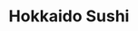 ---
layout: place
title: "Hokkaido Sushi"
permalink: /pennsylvania/elizabethtown/hokkaido-sushi.html
stateAbbr: PA
stateName: Pennsylvania
cityName: Elizabethtown
seo:
  name: "Hokkaido Sushi"
  type: Restaurant
  links: http://www.hokkaido1623.com/
description: "Looking for sushi in Elizabethtown, Pennsylvania? Check out Hokkaido Sushi for a delightful Japanese dining experience. Enjoy a variety of sushi and other di..."
place_id: ChIJk0F14_yYyIkRDF5Y1A8I37k
photos:
  - name: >-
      places/ChIJk0F14_yYyIkRDF5Y1A8I37k/photos/AeeoHcLAXzfa_q0Wq8clVyauttf507KXFPBAqJs4EtAbEyA3hTuxrDSDAbPUYsMAfkritLFyTNwFKPYzv93-uXMsJpbLK9sbTlmw4Qz5Gf4lLEIPHx5vAG0tbzbGhkvwv34fcBe69U9Rjx6rv9pnYrI3NmdN6OhibCXhvO15pgqvKoLTcvQsyKgHw9-1W1O0lm2QjOf4aJOmeyF-XLd1HnDphUO0bujj9CnLy9yNLvMkpvSwgOtsBXWH_VTcvcXE8z0RjT-cga28pNPckWnIK4FNaYWklJk54yVBSY3ZLvcw4ORaWvla5Hw-zxXI23bNlPkmhxGoiQb8K49HEG6JwxAIlBn7Lsu-3LRoQfZiA6-gQJ9hGrmq3yOqXl_4bKjhxkaKbr2otgyQM87P2anoaEtxuH_2Vw5ynAPuHUuXE-GlTF-UvQBe
    widthPx: 4000
    heightPx: 2252
    authorAttributions:
      - displayName: Carolyn R
        uri: https://maps.google.com/maps/contrib/112998386136196153300
        photoUri: >-
          https://lh3.googleusercontent.com/a-/ALV-UjUrVxLzM_tENQp6eXG8TUzP9d0T3Bzg2zDamkMTmDVFAMWrcGu27A=s100-p-k-no-mo
    flagContentUri: >-
      https://www.google.com/local/imagery/report/?cb_client=maps_api_places.places_api&image_key=!1e10!2sCIHM0ogKEICAgIDlw-z05gE&hl=en-US
    googleMapsUri: >-
      https://www.google.com/maps/place//data=!3m4!1e2!3m2!1sCIHM0ogKEICAgIDlw-z05gE!2e10!4m2!3m1!1s0x89c898fce3754193:0xb9df080fd4585e0c
  - name: >-
      places/ChIJk0F14_yYyIkRDF5Y1A8I37k/photos/AeeoHcJbhjbyAECrzEhaCbXs3GxBjT14jVS75RVcgzdqGW7UD4wLAS8U-lB1zo-8LDpNMkKcdcVD8RcPoCDbJzibLCeF0cEgqF7DHG_Wh7KBxkNWST_K-PIohn-iCJrW8g6m2FKv6MgVEbAHmWZ_kgh7hEpmLj4mEW8sTkHbqn7HN6RC4G1Ra0qUwKyVOqKlUegtrKo0i17wXJuzHqtCczaCx92D9Jb2EH2RT0gvY7iDq41K_G-5b_CukL96Di3ORBS_1VRli7HUYrZ9RMfnmeU_YuQvdrJZ8oEIx-W12vms8uvzwA
    widthPx: 1170
    heightPx: 792
    authorAttributions:
      - displayName: Hokkaido Sushi
        uri: https://maps.google.com/maps/contrib/113537045572806072547
        photoUri: >-
          https://lh3.googleusercontent.com/a-/ALV-UjW6G3XS83Y95AUjERYCGcpABMjmtYwi--TLq9sndBhAhrfiD4M=s100-p-k-no-mo
    flagContentUri: >-
      https://www.google.com/local/imagery/report/?cb_client=maps_api_places.places_api&image_key=!1e10!2sAF1QipMUZR8_VEj8iHW5Ie19yRNJe_MnoNpmPH23RSFo&hl=en-US
    googleMapsUri: >-
      https://www.google.com/maps/place//data=!3m4!1e2!3m2!1sAF1QipMUZR8_VEj8iHW5Ie19yRNJe_MnoNpmPH23RSFo!2e10!4m2!3m1!1s0x89c898fce3754193:0xb9df080fd4585e0c
  - name: >-
      places/ChIJk0F14_yYyIkRDF5Y1A8I37k/photos/AeeoHcKgdsjuaAi5xG__D7QI-FVFprf75GUt9Iba2ihr0jlxtA9dQaiADPw4XI9knrx2L5PU1wpzwiCMsJfBYIm3HkxDrqKlNgnBRvRdDscs7TDL7S1Jr8mOMJLdz2ERRCdYHyBj9whsOquuqdmDQ3mMY2sziA_8y4yqXiXHkRYEm3PHW8NJQzIwwiOQWUbvhIgJ2GNRCtJJceguVvQS1XyuRcUBBk-uqAsNckDZd7wYXqA3nXJ1Zh1PqN2YVzoSo_wbska5kBKz1HEsNtKJenxwVeNlyr_v4W8lciDhCDD0a4fyTk9B70cVcJ4D5bgOaQE_xbptdwyhfDpiJpVoP_eCzCURM49U-hkNH_oRYfguQ9Mq8rgq1crWpc_9qSXYQfjKu6wh1XWYUmsEve6f3vZhGgZDTn_-VYCWIS44z9Hiim4
    widthPx: 4624
    heightPx: 3472
    authorAttributions:
      - displayName: Jenny Lueth
        uri: https://maps.google.com/maps/contrib/117796062318813286142
        photoUri: >-
          https://lh3.googleusercontent.com/a-/ALV-UjXDOqd4YonhS65HPC2cywZRfYINRa0mPo9t9O-pPvtMhLkiwwk=s100-p-k-no-mo
    flagContentUri: >-
      https://www.google.com/local/imagery/report/?cb_client=maps_api_places.places_api&image_key=!1e10!2sCIHM0ogKEICAgMDArYKQdA&hl=en-US
    googleMapsUri: >-
      https://www.google.com/maps/place//data=!3m4!1e2!3m2!1sCIHM0ogKEICAgMDArYKQdA!2e10!4m2!3m1!1s0x89c898fce3754193:0xb9df080fd4585e0c
  - name: >-
      places/ChIJk0F14_yYyIkRDF5Y1A8I37k/photos/AeeoHcLyHDt8R9OIbsrfgx-jSEHsalnJzEllaEV-hxdS1XO_GVDRVpKqEHRNxwJPGLTgw_I-pfgizKdp1BAzoy6An2t2DSTB5--9FFyEOheip3X-SR43uW4iS1vaSSzG6CYDDL71k2iAYfeeUpgXOwdEkamuOVmBCquS7QSlm9sgBAkJOD8-74fO-nNcnYw2PI2zPmRhQGtC3d4LCqsbllTECZ8iW6QLSRgDf1npO1MylOG-EQVHRSYJYNbX-KRJSrBrBzAfqm7aa7zRJtDtQ-UtQN0RvCFPyHDs2vkBkoi0GDZ60lYd0LUoYVPsFhQb7EWyzXiIhARu0itTrver-ctPdaAjZCmIMOOg6NNMx415xvOtGLfNqLw07PhsbC5EdmN4MT3aNHVuTOzZ1EmD4b7zkqKNB4Biqgo4spL-0GWeQQc
    widthPx: 4032
    heightPx: 3024
    authorAttributions:
      - displayName: Meagan Callaway
        uri: https://maps.google.com/maps/contrib/116534214607948128650
        photoUri: >-
          https://lh3.googleusercontent.com/a/ACg8ocJyT1BgEDTbJZyIEm9ZShsUePoFBrF_d2_OukeDD153OJGrOg=s100-p-k-no-mo
    flagContentUri: >-
      https://www.google.com/local/imagery/report/?cb_client=maps_api_places.places_api&image_key=!1e10!2sCIHM0ogKEICAgID7wKvNWA&hl=en-US
    googleMapsUri: >-
      https://www.google.com/maps/place//data=!3m4!1e2!3m2!1sCIHM0ogKEICAgID7wKvNWA!2e10!4m2!3m1!1s0x89c898fce3754193:0xb9df080fd4585e0c
  - name: >-
      places/ChIJk0F14_yYyIkRDF5Y1A8I37k/photos/AeeoHcJ-XLZql0MooM6q9AHvJlMulkuKNPYw7k4N5LaAFzgErP_j1IArnjXqqS88-ArYtyjC6DCG74mtfpb5enwZrj9LdH8rtI3ecTxeImgBZV_hw4A94Yc4JMNcc_11cRXs7zglge9s4OpIYPDV1O8mXSUeDGZ41WVOqRZq9kGaZPEBRGFLsjTvfqtmpUK5taXF7-JtnRnwDxPEhNtr7zFlVHLjpGKhiwGMBoWtc2GVa431IBXqeOc-Z5gGKBz9wEgJqBujqoR43nfY9I4DgjMnSI0beEDIC0JWBpC-bkJiQLN7mNmz5Qhu3BZoRr5QwciRomJLfW4ueEDYtop4jA-LiCMmDLNGyzbTv4Ezska0h_CmPz6NoO75VC8uw-KtdRyXSpchrd2Yq8IE0cyeb2wZJLrNkmElFbUvzvXfMqxiLKIADFhu
    widthPx: 4080
    heightPx: 3072
    authorAttributions:
      - displayName: Jill Troutman
        uri: https://maps.google.com/maps/contrib/115624962763808881978
        photoUri: >-
          https://lh3.googleusercontent.com/a-/ALV-UjWbKMaRUOrc1gKl_Gpq1bh0SKXGolNH0orn82Ci2MgxDBlca_-P7A=s100-p-k-no-mo
    flagContentUri: >-
      https://www.google.com/local/imagery/report/?cb_client=maps_api_places.places_api&image_key=!1e10!2sCIHM0ogKEICAgIDzlefZhgE&hl=en-US
    googleMapsUri: >-
      https://www.google.com/maps/place//data=!3m4!1e2!3m2!1sCIHM0ogKEICAgIDzlefZhgE!2e10!4m2!3m1!1s0x89c898fce3754193:0xb9df080fd4585e0c
  - name: >-
      places/ChIJk0F14_yYyIkRDF5Y1A8I37k/photos/AeeoHcKAHkk29S4dZStCyFXWSWBtZ43Kdm48Df6ZKbcVP_EQ6TYG1bTwuvZL6HKIrrERNWfFs9ve4mIc0BNIRs-C40Rcgyf6FOyTnISx4p9-z4xxEue4rvo9sfqrqb3MrZ0YZCu_GayMPH3PwvpWl_sbazpeJT9HmP8ReAtFG4juQfZeRMRGvJNFkE2EagJkDW9fBee9Ewhk3469KCX9xGJZ8S9SiEAZHdGngoDCYaXhFar03VQWRoVI3H1in-vn-hY7S3wuh5tki6yYYcoUJdZSmqoPs7amOj72bgyaB82uGOBs_nAv4co1NKS1dDfQuHs5LEgguqaFQ81yCcNk_2dVaRMFHyEacxI74dYX4qu-eL06WkaqqM3WM2X0zdK1ZrSjjLdHKDfcDlsn7Nu3Sa_DoyESxfxCDpD8B90D1E6wZr0
    widthPx: 3024
    heightPx: 3024
    authorAttributions:
      - displayName: Heather Peterson
        uri: https://maps.google.com/maps/contrib/113556885855020306400
        photoUri: >-
          https://lh3.googleusercontent.com/a-/ALV-UjXBt3MnpirmMHOxTLF_dilVjeMtSPSWHx6fOHLrxWKlg9AlR328HA=s100-p-k-no-mo
    flagContentUri: >-
      https://www.google.com/local/imagery/report/?cb_client=maps_api_places.places_api&image_key=!1e10!2sCIHM0ogKEICAgIDugqX_Bg&hl=en-US
    googleMapsUri: >-
      https://www.google.com/maps/place//data=!3m4!1e2!3m2!1sCIHM0ogKEICAgIDugqX_Bg!2e10!4m2!3m1!1s0x89c898fce3754193:0xb9df080fd4585e0c
  - name: >-
      places/ChIJk0F14_yYyIkRDF5Y1A8I37k/photos/AeeoHcIqb-dckI6Hvfdo4bRXH__HgK6fWU-wIXM5IhO5aCkPIhoMkA0b-4NEz3vKm4IxylqGyfC-3J9DFadEfSo7Kwpu5ujrk3hFXAP9dbkQqPy8BSmty5YBfZwGtlDDOujdCdc8VBUDkV2Vmm6pg3HWewhI9ecwTWG60dcqAavmie99solJ5OA4lQv0Sj8ZiWoTkH3tFwGcHCusMlmkhsfO2NXFZRgTJbTTnunUZRR7SfDwPLOn4XesWSFLl4AzyJQdJ2R8KJg0edN1o9XOV7VhULqGZ7upcM9Jf14nw6e9KTiixSgQEIWzRADJ_sCDJCSBdsQ1qq4_VLrwK4adQNPCJvYjzTJG0bHQ1zh15tlFAVe4mFOtJ5Mv280akNOKK3PlHiMmcRj7Kq9JrKgSjA7wGuHgZYEonOT75rb-QEyVTy8
    widthPx: 4000
    heightPx: 3000
    authorAttributions:
      - displayName: Ous-Ami Sexton
        uri: https://maps.google.com/maps/contrib/117045318426000187682
        photoUri: >-
          https://lh3.googleusercontent.com/a/ACg8ocLalcMMXTTMTlZbiD-n2uQnaaz4rVzgIf-eBNmnDBHjQT7e7No=s100-p-k-no-mo
    flagContentUri: >-
      https://www.google.com/local/imagery/report/?cb_client=maps_api_places.places_api&image_key=!1e10!2sCIHM0ogKEICAgICJrbj4Qw&hl=en-US
    googleMapsUri: >-
      https://www.google.com/maps/place//data=!3m4!1e2!3m2!1sCIHM0ogKEICAgICJrbj4Qw!2e10!4m2!3m1!1s0x89c898fce3754193:0xb9df080fd4585e0c
  - name: >-
      places/ChIJk0F14_yYyIkRDF5Y1A8I37k/photos/AeeoHcLANlXgES9FrYBGRqzyhpmLjwTuJ7mNsXUo9bf1U89y9AQyBRHAmJPcYwCWiSp_IGxChUmjTQBedONyF8KSy210WupXOxib-WRdJUS3o6EPOrMEvflyqRIcJ5he90-DqPKAMysUP7sdFbBE9Ae9uVZ8aRhKb6SdZz32j9zv6oyNFAVgW5rehJb_MHJ6_z4X19yQoZaRCXJsglNhzQwlUozR4NUV3dXrWn6Fp1vtQ6t57cNtu4yTIGCpXVm0BUcE_eC_KIH4DPMktcDKeRgaZmVdRiiP2n_nnZjzWB5Xsp1T3pv7g105KrECmnjJGDL8C1AYJBHXB0wJLX8uS0cLkHbLt9-7fBI3n85D6ZI7hywl1BTzOgxc_1igeG6RMplFDf1v7j3M4VoUc3iFPpnMiZ6Xa_LvzCK_NsFC52vwuNKzIVh-
    widthPx: 4032
    heightPx: 1960
    authorAttributions:
      - displayName: Raymond Nottingham
        uri: https://maps.google.com/maps/contrib/110080840422551753061
        photoUri: >-
          https://lh3.googleusercontent.com/a/ACg8ocICosfhCP9k1GBS3OaHO5D1V-7u7GcNCYXmqtej8A_KFaXUj4eL=s100-p-k-no-mo
    flagContentUri: >-
      https://www.google.com/local/imagery/report/?cb_client=maps_api_places.places_api&image_key=!1e10!2sCIHM0ogKEICAgID0x7zv0AE&hl=en-US
    googleMapsUri: >-
      https://www.google.com/maps/place//data=!3m4!1e2!3m2!1sCIHM0ogKEICAgID0x7zv0AE!2e10!4m2!3m1!1s0x89c898fce3754193:0xb9df080fd4585e0c
  - name: >-
      places/ChIJk0F14_yYyIkRDF5Y1A8I37k/photos/AeeoHcJ2TEJENSKAIBUnGQ-qSPI4VsGSqCnnvNdVgT3JxcHaHuDfUTamjYcFFHnWG11121u0DhU1DlxVgOT6XwEAgXImo0vo91tigug6X2bhfM5wegZ4P3VhgcorA8vogGwhDSSbTzNxFpMCitEPSwMnr-D_egUW3vz6QTxXQsbuJpWL9JW0xGYAOVLDYEJ1T5_fGQBUwu-4UuNDx1lhXrd5Ezs0VnoAxCsBKuolXK9nafNzce2cVtQXIyHxd4CoAwzUqzKzKo9gWxHZR9uibmsP8lJYAYfH78khDH09MKMcwEoVaP1WVP-2fAD7Fxa32NoN2yWTkYjSeUhs7B_k8reeqkXb-alpTzVw4Ioyr_xb2J51D7HEhKkks8SWq_joxAU46_6T10nmHRIQp3GR-HaSVHO-tZULwg-XbY0RXyKLJXbI4g
    widthPx: 4032
    heightPx: 3024
    authorAttributions:
      - displayName: Lorraine H.
        uri: https://maps.google.com/maps/contrib/117149338152921657386
        photoUri: >-
          https://lh3.googleusercontent.com/a-/ALV-UjVhI7jRslDvEKHJivbPvAOLopxcZWCbadihUuKHPI_oX2IjbWi5=s100-p-k-no-mo
    flagContentUri: >-
      https://www.google.com/local/imagery/report/?cb_client=maps_api_places.places_api&image_key=!1e10!2sCIHM0ogKEICAgICUmvnNIw&hl=en-US
    googleMapsUri: >-
      https://www.google.com/maps/place//data=!3m4!1e2!3m2!1sCIHM0ogKEICAgICUmvnNIw!2e10!4m2!3m1!1s0x89c898fce3754193:0xb9df080fd4585e0c
  - name: >-
      places/ChIJk0F14_yYyIkRDF5Y1A8I37k/photos/AeeoHcKCE6gS7a6G26i4vC09yUlYyvzm4edoz6kUhabSC8TQ5esHNetQcvHZTkUkP_0r4zAw8sotDimjZJZwuRTZOMKypNo3IyRST_KOgFxZrc7PwzI2qu3WR1dmUnUYpHLhCyNrtWL0sIrJ-9oNwqkDZNEaH0RgdAPCxN0LcPLudNMts8RrxFPF5g9gd8G-Gbe3M9QADUE1I62sD0Qxcm-MwCNRPVfWJVUTVFb4Zj-mJjbLq7TSwa9YN4MvaDhFknSMySHDhzlKol5RaItydA9puuoCdaVrKhYIRFKrhFBah32P6f8QX4LTsihBE11H8gv_vgVHOlSKDjCXyUkugnXUi7tGhsZ9R7XHzv90D2TEsD5-lWMkUuJXgLYQeqQqhkI9hcAIGFRric7nvtwKnFDn3nf9VMaAbURZrlZTgMG9BpfwGA
    widthPx: 4800
    heightPx: 2700
    authorAttributions:
      - displayName: K W (Saentis)
        uri: https://maps.google.com/maps/contrib/112392142691106575565
        photoUri: >-
          https://lh3.googleusercontent.com/a/ACg8ocJnLd21FJsUvOMSqXkPVxHVEAToNSy3KmrvbqjMibr3An9bFbhe=s100-p-k-no-mo
    flagContentUri: >-
      https://www.google.com/local/imagery/report/?cb_client=maps_api_places.places_api&image_key=!1e10!2sCIHM0ogKEICAgID48JP0Kw&hl=en-US
    googleMapsUri: >-
      https://www.google.com/maps/place//data=!3m4!1e2!3m2!1sCIHM0ogKEICAgID48JP0Kw!2e10!4m2!3m1!1s0x89c898fce3754193:0xb9df080fd4585e0c
address: 1623 S Market St, Elizabethtown, PA 17022, USA
street: 1623 S Market St
city: Elizabethtown
state: PA
zip: '17022'
country: USA
neighborhood: null
latitude: '40.138889'
longitude: '-76.583889'
accessibility_options:
  wheelchairAccessibleParking: true
  wheelchairAccessibleEntrance: true
  wheelchairAccessibleRestroom: true
  wheelchairAccessibleSeating: true
business_status: OPERATIONAL
name: Hokkaido Sushi
google_maps_links:
  directionsUri: >-
    https://www.google.com/maps/dir//''/data=!4m7!4m6!1m1!4e2!1m2!1m1!1s0x89c898fce3754193:0xb9df080fd4585e0c!3e0
  placeUri: https://maps.google.com/?cid=13393432680903237132
  writeAReviewUri: >-
    https://www.google.com/maps/place//data=!4m3!3m2!1s0x89c898fce3754193:0xb9df080fd4585e0c!12e1
  reviewsUri: >-
    https://www.google.com/maps/place//data=!4m4!3m3!1s0x89c898fce3754193:0xb9df080fd4585e0c!9m1!1b1
  photosUri: >-
    https://www.google.com/maps/place//data=!4m3!3m2!1s0x89c898fce3754193:0xb9df080fd4585e0c!10e5
primary_type: Japanese Restaurant
opening_hours:
  regular: null
  current: null
secondary_opening_hours:
  regular:
    weekdayDescriptions: null
    type: null
  current:
    weekdayDescriptions: null
    type: null
phone: (717) 361-2988
price_level: PRICE_LEVEL_MODERATE
price_range: $10 &ndash; $20
rating: '4.6'
rating_count: 334
website: http://www.hokkaido1623.com/
reviews: null
parking_options: null
payment_options: null
allow_dogs: null
curbside_pickup: null
delivery: null
dine_in: null
good_for_children: null
good_for_groups: null
good_for_sports: null
live_music: null
menu_for_children: null
outdoor_seating: null
reservable: null
restroom: null
serves_beer: null
serves_breakfast: null
serves_brunch: null
serves_cocktails: null
serves_coffee: null
serves_dinner: null
serves_dessert: null
serves_lunch: null
serves_vegetarian_food: null
serves_wine: null
takeout: null
summary: null

---
